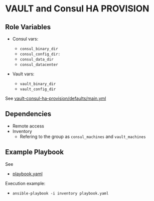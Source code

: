 VAULT and Consul HA PROVISION
=============================

Role Variables
--------------

* Consul vars:
  - `consul_binary_dir`
  - `consul_config_dir:`
  - `consul_data_dir`
  - `consul_datacenter`

* Vault vars:
  - `vault_binary_dir`
  - `vault_config_dir`

See [vault-consul-ha-provision/defaults/main.yml](./vault-consul-ha-provision/defaults/main.yml)

Dependencies
------------

* Remote access 
* Inventory
  - Refering to the group as `consul_machines` and `vault_machines`

Example Playbook
----------------

See 
* [playbook.yaml](./playbook.yaml) 

Execution example:

* `ansible-playbook -i inventory playbook.yaml` 

